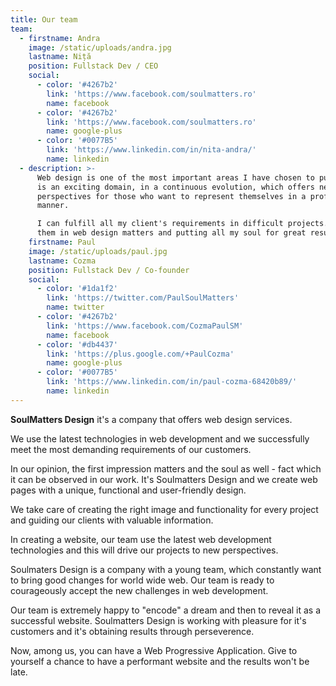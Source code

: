 ```yaml
---
title: Our team
team:
  - firstname: Andra
    image: /static/uploads/andra.jpg
    lastname: Niță
    position: Fullstack Dev / CEO
    social:
      - color: '#4267b2'
        link: 'https://www.facebook.com/soulmatters.ro'
        name: facebook
      - color: '#4267b2'
        link: 'https://www.facebook.com/soulmatters.ro'
        name: google-plus
      - color: '#0077B5'
        link: 'https://www.linkedin.com/in/nita-andra/'
        name: linkedin
  - description: >-
      Web design is one of the most important areas I have chosen to pursue. It
      is an exciting domain, in a continuous evolution, which offers new
      perspectives for those who want to represent themselves in a professional
      manner.

      I can fulfill all my client's requirements in difficult projects. I help
      them in web design matters and putting all my soul for great results.
    firstname: Paul
    image: /static/uploads/paul.jpg
    lastname: Cozma
    position: Fullstack Dev / Co-founder
    social:
      - color: '#1da1f2'
        link: 'https://twitter.com/PaulSoulMatters'
        name: twitter
      - color: '#4267b2'
        link: 'https://www.facebook.com/CozmaPaulSM'
        name: facebook
      - color: '#db4437'
        link: 'https://plus.google.com/+PaulCozma'
        name: google-plus
      - color: '#0077B5'
        link: 'https://www.linkedin.com/in/paul-cozma-68420b89/'
        name: linkedin
---
```


**SoulMatters Design** it's a company that offers web design services. 

We use the latest technologies in web development and we successfully meet the most demanding requirements of our customers.

In our opinion, the first impression matters and the soul as well - fact which it can be observed in our work. It's Soulmatters Design and we create web pages with a unique, functional and user-friendly design.

We take care of creating the right image and functionality for every project and guiding our clients with valuable information.

In creating a website, our team use the latest web development technologies and this will drive our projects to new perspectives.

 Soulmaters Design is a company with a young team, which constantly want to bring good changes for world wide web. Our team is ready to courageously accept the new challenges in web development.

Our team is extremely happy to "encode" a dream and then to reveal it as a successful website. Soulmatters Design is working with pleasure for it's customers and it's obtaining results through perseverence. 

Now, among us, you can have a Web Progressive Application. Give to yourself a chance to have a performant website and the results won't be late.
